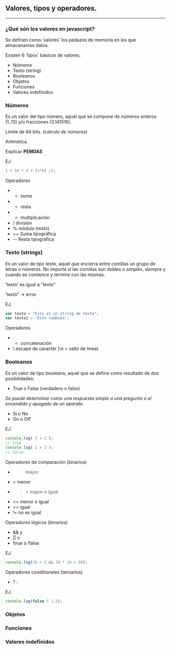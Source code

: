 ## Valores, tipos y operadores.
---

### ¿Qué són los valores en javascript?

Se definen como 'valores' los pedazos de memoria en los que almacenamos datos.

Existen 6 'tipos' básicos de valores.

* Números
* Texto (string)
* Booleanos
* Objetos
* Funciones
* Valores indefinidos

### Números
Es un valor del tipo número, aquel que se compone de números enteros (1..13) y/o fracciones (3.141516).

Limite de 64 bits.
*(calculo de números)*

Aritmética

Explicar **PEMDAS**

EJ.
```javascript
1 + 10 * 4 + (1*6) /2;
```

Operadores

- + suma
- - resta
- * multiplicación
- / división
- % módulo (resto)
- ++ Suma tipográfica
- -- Resta tipográfica

### Texto (strings)
Es un valor de tipo texto, aquel que encierra entre comillas un grupo de letras o números. No importa si las comillas son dobles o simples, siempre y cuando se comience y termine con las mismas.

'texto' es igual a "texto"

'texto" -> error

EJ.
```javascript
var texto = "Esto es un string de texto";
var texto2 = 'Esto también';
```

Operadores
- + concatenación
- \ escape de caractér (\n = salto de linea)


### Booleanos
Es un valor de tipo booleano, aquel que se define como resultado de dos posibilidades:

- True o False (verdadero o falso)

*Se puede determinar como una respuesta simple a una pregunta o el encendido y apagado de un aparato.*

- Si o No
- On o Off

EJ.
```javascript
console.log( 3 > 2 );
// true
console.log( 2 > 3 );
// false
```

Operadores de comparación (binarios)

- > mayor
- < menor
- >= mayor o igual
- <= menor o igual
- == igual
- != no es igual

Operadores lógicos (binarios)

- && y
- || o
- !true o !false

EJ.
```javascript
console.log(10 > 5 && 10 * 10 > 50);
```

Operadores conditionales (ternarios)

- ? :

EJ.
```javascript
console.log(false ? 1:2);
```

### Objetos


### Funciones


### Valores indefinidos
